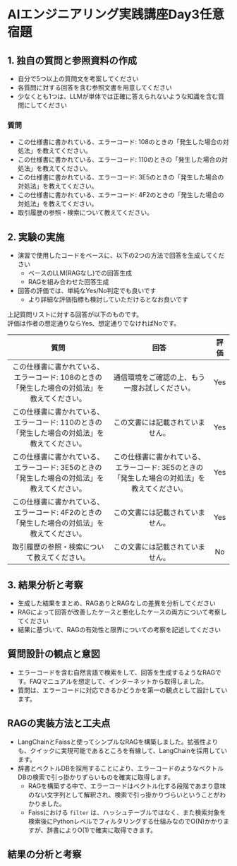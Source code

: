 # AIエンジニアリング実践講座Day3任意宿題

## 1. 独自の質問と参照資料の作成
- 自分で5つ以上の質問文を考案してください
- 各質問に対する回答を含む参照文書を用意してください
- 少なくとも1つは、LLMが単体では正確に答えられないような知識を含む質問にしてください

### 質問

- この仕様書に書かれている、エラーコード: 108のときの「発生した場合の対処法」を教えてください。
- この仕様書に書かれている、エラーコード: 110のときの「発生した場合の対処法」を教えてください。
- この仕様書に書かれている、エラーコード: 3E5のときの「発生した場合の対処法」を教えてください。
- この仕様書に書かれている、エラーコード: 4F2のときの「発生した場合の対処法」を教えてください。
- 取引履歴の参照・検索について教えてください。

## 2. 実験の実施
- 演習で使用したコードをベースに、以下の2つの方法で回答を生成してください
    - ベースのLLM(RAGなし)での回答生成
    - RAGを組み合わせた回答生成
- 回答の評価では、単純なYes/No判定でも良いです
    - より詳細な評価指標も検討していただけるとなお良いです

上記質問リストに対する回答が以下のものです。  
評価は作者の想定通りならYes、想定通りでなければNoです。

| 質問 | 回答 | 評価 |
| :-: | :-: | :-: |
| この仕様書に書かれている、エラーコード: 108のときの「発生した場合の対処法」を教えてください。 | 通信環境をご確認の上、もう一度お試しください。 | Yes |
| この仕様書に書かれている、エラーコード: 110のときの「発生した場合の対処法」を教えてください。 | この文書には記載されていません。 | Yes |
| この仕様書に書かれている、エラーコード: 3E5のときの「発生した場合の対処法」を教えてください。 | この仕様書に書かれている、エラーコード: 3E5のときの「発生した場合の対処法」を教えてください。 | Yes |
| この仕様書に書かれている、エラーコード: 4F2のときの「発生した場合の対処法」を教えてください。 | この文書には記載されていません。| Yes |
| 取引履歴の参照・検索について教えてください。 | この文書には記載されていません。 | No |

## 3. 結果分析と考察
- 生成した結果をまとめ、RAGありとRAGなしの差異を分析してください
- RAGによって回答が改善したケースと悪化したケースの両方について考察してください
- 結果に基づいて、RAGの有効性と限界についての考察を記述してください

## 質問設計の観点と意図

- エラーコードを含む自然言語で検索をして、回答を生成するようなRAGです。FAQマニュアルを想定して、インターネットから取得しました。
- 質問は、エラーコードに対応できるかどうかを第一の観点として設計しています。

## RAGの実装方法と工夫点

- LangChainとFaissと使ってシンプルなRAGを構築しました。拡張性よりも、クイックに実現可能であるところを有線して、LangChainを採用しています。
- 辞書とベクトルDBを採用することにより、エラーコードのようなベクトルDBの検索で引っ掛かりずらいものを確実に取得します。
    - RAGを構築する中で、エラーコードはベクトル化する段階であまり意味のない文字列として解釈され、検索で引っ掛かりづらいということがわかりました。
    - Faissにおける `filter` は、ハッシュテーブルではなく、また検索対象を検索後にPythonレベルでフィルタリングする仕組みなのでO(N)かかりますが、辞書によりO(1)で確実に取得できます。

## 結果の分析と考察
